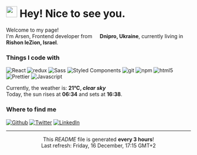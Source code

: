 <h1><img src="https://emojis.slackmojis.com/emojis/images/1531849430/4246/blob-sunglasses.gif?1531849430" width="30"/> Hey! Nice to see you.</h1>


<p>Welcome to my page! </br> I'm Arsen, Frontend developer from <img src="https://cdn-icons-png.flaticon.com/512/197/197572.png" width="13"/> <b>Dnipro, Ukraine</b>, currently living in <img src="https://cdn-icons-png.flaticon.com/512/197/197577.png" width="13"/> <b>Rishon leZion, Israel</b>. </p>
<h3>Things I code with</h3>
<p>
    <img alt="React" src="https://img.shields.io/badge/-React-45b8d8?style=flat-square&logo=react&logoColor=white" />
    <img alt="redux" src="https://img.shields.io/badge/-Redux-764ABC?style=flat-square&logo=redux&logoColor=white" />
    <img alt="Sass" src="https://img.shields.io/badge/-Sass-CC6699?style=flat-square&logo=sass&logoColor=white" />
    <img alt="Styled Components" src="https://img.shields.io/badge/-Styled_Components-db7092?style=flat-square&logo=styled-components&logoColor=white" />
    <img alt="git" src="https://img.shields.io/badge/-Git-F05032?style=flat-square&logo=git&logoColor=white" />
    <img alt="npm" src="https://img.shields.io/badge/-NPM-CB3837?style=flat-square&logo=npm&logoColor=white" />
    <img alt="html5" src="https://img.shields.io/badge/-HTML5-E34F26?style=flat-square&logo=html5&logoColor=white" />
    <img alt="Prettier" src="https://img.shields.io/badge/-Prettier-F7B93E?style=flat-square&logo=prettier&logoColor=white" />
    <img alt="Javascript" src="https://img.shields.io/badge/-Javascript-EDD531?style=flat-square&logo=javascript&logoColor=white" />
</p>
Currently, the weather is: <b> 21°C, <i>clear sky</i></b></br>Today, the sun rises at <b>06:34</b> and sets at <b>16:38</b>.</p>
<h3>Where to find me</h3>
<p><a href="https://github.com/Saladikhanov" target="_blank"><img alt="Github" src="https://img.shields.io/badge/GitHub-%2312100E.svg?&style=for-the-badge&logo=Github&logoColor=white" /></a> <a href="https://twitter.com/Jager_24" target="_blank"><img alt="Twitter" src="https://img.shields.io/badge/twitter-%231DA1F2.svg?&style=for-the-badge&logo=twitter&logoColor=white" /></a> <a href="https://www.linkedin.com/in/saladikhanov/" target="_blank"><img alt="LinkedIn" src="https://img.shields.io/badge/linkedin-%230077B5.svg?&style=for-the-badge&logo=linkedin&logoColor=white" /></a> 
</p>

------------
<p align="center">This <i>README</i> file is generated <b>every 3 hours</b>!</br>Last refresh: Friday, 16 December, 17:15 GMT+2

